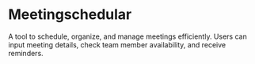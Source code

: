 # Meetingschedular
A tool to schedule, organize, and manage meetings efficiently. Users can input meeting details, check team member availability, and receive reminders.
